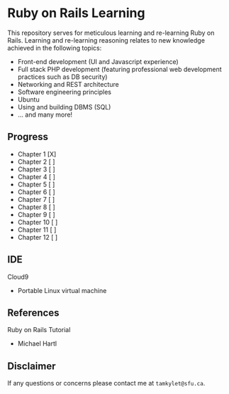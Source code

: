 # Ruby on Rails Learning

This repository serves for meticulous learning and re-learning Ruby on Rails. Learning and re-learning reasoning relates to new knowledge achieved in the following topics:

- Front-end development (UI and Javascript experience)
- Full stack PHP development (featuring professional web development practices such as DB security)
- Networking and REST architecture
- Software engineering principles
- Ubuntu
- Using and building DBMS (SQL)
- ... and many more!
                                    
## Progress

- Chapter 1  [X]
- Chapter 2  [ ]
- Chapter 3  [ ]
- Chapter 4  [ ]
- Chapter 5  [ ]
- Chapter 6  [ ]
- Chapter 7  [ ]
- Chapter 8  [ ]
- Chapter 9  [ ]
- Chapter 10 [ ]
- Chapter 11 [ ]
- Chapter 12 [ ]

## IDE

Cloud9
- Portable Linux virtual machine
        
## References

Ruby on Rails Tutorial
- Michael Hartl

## Disclaimer

If any questions or concerns please contact me at `tamkylet@sfu.ca`.

